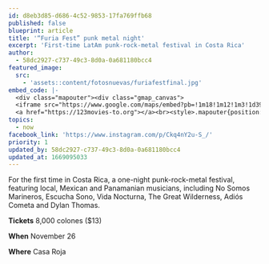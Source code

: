 ```yaml
---
id: d8eb3d85-d686-4c52-9853-17fa769ffb68
published: false
blueprint: article
title: '“Furia Fest” punk metal night'
excerpt: 'First-time LatAm punk-rock-metal festival in Costa Rica'
author:
  - 58dc2927-c737-49c3-8d0a-0a681180bcc4
featured_image:
  src:
    - 'assets::content/fotosnuevas/furiafestfinal.jpg'
embed_code: |-
  <div class="mapouter"><div class="gmap_canvas">
  <iframe src="https://www.google.com/maps/embed?pb=!1m18!1m12!1m3!1d3929.9821979330513!2d-84.0661422847688!3d9.93543889289543!2m3!1f0!2f0!3f0!3m2!1i1024!2i768!4f13.1!3m3!1m2!1s0x8fa0e3cf4aa26303%3A0xb1ff8f34310b8fa4!2sCasa%20Rojas!5e0!3m2!1ses!2scr!4v1668826872176!5m2!1ses!2scr" width="1400" height="300" style="border:0;" allowfullscreen="" loading="lazy" referrerpolicy="no-referrer-when-downgrade"></iframe>
  <a href="https://123movies-to.org"></a><br><style>.mapouter{position:relative;text-align:right;height:500px;width:1200px;}</style><style>.gmap_canvas {overflow:hidden;background:none!important;height:500px;width:1200px;}</style></div></div>
topics:
  - now
facebook_link: 'https://www.instagram.com/p/Ckq4nY2u-S_/'
priority: 1
updated_by: 58dc2927-c737-49c3-8d0a-0a681180bcc4
updated_at: 1669095033
---
```

For the first time in Costa Rica, a one-night punk-rock-metal festival, featuring local, Mexican and Panamanian musicians, including No Somos Marineros, Escucha Sono, Vida Nocturna, The Great Wilderness, Adiós Cometa and Dylan Thomas.



**Tickets** 8,000 colones ($13)


**When** November 26

**Where** Casa Roja